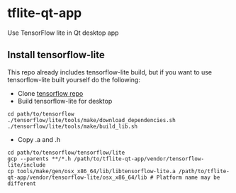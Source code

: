 # tflite-qt-app
Use TensorFlow lite in Qt desktop app

## Install tensorflow-lite

This repo already includes tensorflow-lite build, but if you want to use tensorflow-lite built yourself do the following:

* Clone [tensorflow repo](https://github.com/tensorflow/tensorflow)
* Build tensorflow-lite for desktop

```
cd path/to/tensorflow
./tensorflow/lite/tools/make/download_dependencies.sh
./tensorflow/lite/tools/make/build_lib.sh
```

* Copy .a and .h

```
cd path/to/tensorflow/tensorflow/lite
gcp --parents **/*.h /path/to/tflite-qt-app/vendor/tensorflow-lite/include
cp tools/make/gen/osx_x86_64/lib/libtensorflow-lite.a /path/to/tflite-qt-app/vendor/tensorflow-lite/osx_x86_64/lib # Platform name may be different
```

